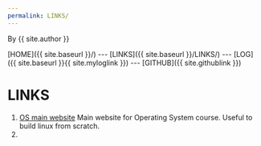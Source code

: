 ```yaml
---
permalink: LINKS/
---
```


By {{ site.author }}

[HOME]({{ site.baseurl }}/) ---
[LINKS]({{ site.baseurl }}/LINKS/) ---
[LOG]({{ site.baseurl }}{{ site.myloglink }}) ---
[GITHUB]({{ site.githublink }})

# LINKS

1. [OS main website](https://os.vlsm.org/)
Main website for Operating System course. Useful to build linux from scratch.
2. 

